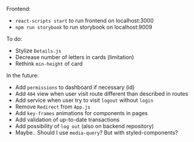 Frontend:
- `react-scripts start` to run frontend on localhost:3000
- `npm run storybook` to run storybook on localhost:9009

To do:
- Stylize `Details.js`
- Decrease number of letters in cards (limitation)
- Rethink `min-height` of card

In the future:
- Add `permissions` to dashboard if necessary (id)
- Add `404` view when user visit route different than described in routes
- Add service when user try to visit `logout` without `login`
- Remove `Redirect` from `App.js`
- Add `key-frames` animations for components in pages
- Add validation of up-to-date transactions
- Add possibility of `log out` (also on backend repository)
- Maybe.. Should I use `media-query`? But with styled-components?

